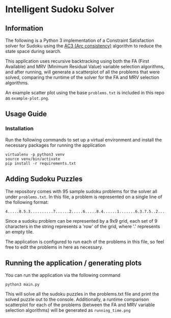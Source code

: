 # Intelligent Sudoku Solver

## Information
The following is a Python 3 implementation of a Constraint Satisfaction solver for Sudoku using the [AC3 (Arc consistency)](https://en.wikipedia.org/wiki/AC-3_algorithm) algorithm to reduce the state space during search.

This application uses recursive backtracking using both the FA (First Available) and MRV (Minimum Residual Value) variable selection algorithms, and after running, will generate a scatterplot of all the problems that were solved, comparing the runtime of the solver for the FA and MRV selection algorithms. 

An example scatter plot using the base `problems.txt` is included in this repo as `example-plot.png`.


## Usage Guide

### Installation
Run the following commands to set up a virtual environment and install the necessary packages for running the application
```
virtualenv -p python3 venv
source venv/bin/activate
pip install -r requirements.txt
```

## Adding Sudoku Puzzles
The repository comes with 95 sample sudoku problems for the solver all under `problems.txt`. In this file, a problem is represented on a single line of the following format:
```
4.....8.5.3..........7......2.....6.....8.4......1.......6.3.7.5..2.....1.4......
``` 
Since a sudoku problem can be represented by a 9x9 grid, each set of 9 characters in the string represents a 'row' of the grid, where '.' represents an empty tile.

The application is configured to run each of the problems in this file, so feel free to edit the problems in here as necessary.

## Running the application / generating plots
You can run the application via the following command
```
python3 main.py
```
This will solve all the sudoku puzzles in the problems.txt file and print the solved puzzle out to the console. Additionally, a runtime comparison scatterplot for each of the problems (between the FA and MRV variable selection algorithms) will be generated as `running_time.png`


